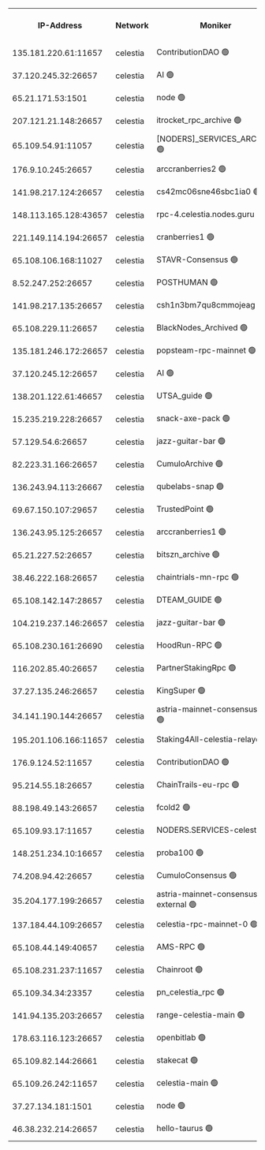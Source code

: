 


<table><tr><th>IP-Address</th><th>Network</th><th>Moniker</th><th>Latest Block Height</th><th>Earliest Block Height</th><th>Catching Up</th><th>Tx Index</th><th>Voting Power</th><th>Version</th><th>Scan Time</th></tr><tr><td>135.181.220.61:11657</td><td>celestia</td><td>ContributionDAO 🟢</td><td>3637502</td><td>0</td><td>False</td><td>off</td><td>0</td><td>3.1.1</td><td>2025-01-21T01:35:17.223634210UTC</td></tr><tr><td>37.120.245.32:26657</td><td>celestia</td><td>AI 🟢</td><td>3637474</td><td>1</td><td>False</td><td>off</td><td>0</td><td>3.1.1</td><td>2025-01-21T01:32:46.328296269UTC</td></tr><tr><td>65.21.171.53:1501</td><td>celestia</td><td>node 🟢</td><td>3637474</td><td>1</td><td>False</td><td>on</td><td>0</td><td>3.2.0</td><td>2025-01-21T01:32:46.976861616UTC</td></tr><tr><td>207.121.21.148:26657</td><td>celestia</td><td>itrocket_rpc_archive 🟢</td><td>3637478</td><td>1</td><td>False</td><td>on</td><td>0</td><td>3.2.0</td><td>2025-01-21T01:33:11.391153905UTC</td></tr><tr><td>65.109.54.91:11057</td><td>celestia</td><td>[NODERS]_SERVICES_ARCHIVE 🟢</td><td>3630617</td><td>1</td><td>False</td><td>on</td><td>0</td><td>3.2.0</td><td>2025-01-21T01:33:41.379658612UTC</td></tr><tr><td>176.9.10.245:26657</td><td>celestia</td><td>arccranberries2 🟢</td><td>3637488</td><td>1</td><td>False</td><td>on</td><td>0</td><td>3.2.0</td><td>2025-01-21T01:34:00.522471924UTC</td></tr><tr><td>141.98.217.124:26657</td><td>celestia</td><td>cs42mc06sne46sbc1ia0 🟢</td><td>3637488</td><td>1</td><td>False</td><td>on</td><td>0</td><td>3.2.0</td><td>2025-01-21T01:34:05.393777740UTC</td></tr><tr><td>148.113.165.128:43657</td><td>celestia</td><td>rpc-4.celestia.nodes.guru 🟢</td><td>3637492</td><td>1</td><td>False</td><td>on</td><td>0</td><td>3.2.0</td><td>2025-01-21T01:34:22.916662115UTC</td></tr><tr><td>221.149.114.194:26657</td><td>celestia</td><td>cranberries1 🟢</td><td>3637493</td><td>1</td><td>False</td><td>on</td><td>0</td><td>3.2.0</td><td>2025-01-21T01:34:28.369282868UTC</td></tr><tr><td>65.108.106.168:11027</td><td>celestia</td><td>STAVR-Consensus 🟢</td><td>3637493</td><td>1</td><td>False</td><td>off</td><td>0</td><td>3.2.0</td><td>2025-01-21T01:34:30.755633369UTC</td></tr><tr><td>8.52.247.252:26657</td><td>celestia</td><td>POSTHUMAN 🟢</td><td>3572669</td><td>1</td><td>False</td><td>on</td><td>0</td><td>3.2.0</td><td>2025-01-21T01:35:14.304785370UTC</td></tr><tr><td>141.98.217.135:26657</td><td>celestia</td><td>csh1n3bm7qu8cmmojeag 🟢</td><td>3637501</td><td>1</td><td>False</td><td>on</td><td>0</td><td>3.2.0</td><td>2025-01-21T01:35:14.768506975UTC</td></tr><tr><td>65.108.229.11:26657</td><td>celestia</td><td>BlackNodes_Archived 🟢</td><td>3637502</td><td>1</td><td>False</td><td>on</td><td>0</td><td>3.1.1</td><td>2025-01-21T01:35:19.671345516UTC</td></tr><tr><td>135.181.246.172:26657</td><td>celestia</td><td>popsteam-rpc-mainnet 🟢</td><td>3637509</td><td>1</td><td>False</td><td>on</td><td>0</td><td>3.2.0</td><td>2025-01-21T01:35:55.259024370UTC</td></tr><tr><td>37.120.245.12:26657</td><td>celestia</td><td>AI 🟢</td><td>3637510</td><td>1</td><td>False</td><td>off</td><td>0</td><td>3.1.1</td><td>2025-01-21T01:36:03.939203273UTC</td></tr><tr><td>138.201.122.61:46657</td><td>celestia</td><td>UTSA_guide 🟢</td><td>3637517</td><td>1</td><td>False</td><td>on</td><td>0</td><td>3.2.0</td><td>2025-01-21T01:36:39.297884630UTC</td></tr><tr><td>15.235.219.228:26657</td><td>celestia</td><td>snack-axe-pack 🟢</td><td>3637517</td><td>1</td><td>False</td><td>off</td><td>0</td><td>3.1.1</td><td>2025-01-21T01:36:40.401946990UTC</td></tr><tr><td>57.129.54.6:26657</td><td>celestia</td><td>jazz-guitar-bar 🟢</td><td>3637519</td><td>1</td><td>False</td><td>off</td><td>0</td><td>3.1.1</td><td>2025-01-21T01:36:50.899692990UTC</td></tr><tr><td>82.223.31.166:26657</td><td>celestia</td><td>CumuloArchive 🟢</td><td>3637520</td><td>1</td><td>False</td><td>on</td><td>0</td><td>3.2.0</td><td>2025-01-21T01:36:57.493774071UTC</td></tr><tr><td>136.243.94.113:26667</td><td>celestia</td><td>qubelabs-snap 🟢</td><td>3637523</td><td>1</td><td>False</td><td>on</td><td>0</td><td>3.2.0</td><td>2025-01-21T01:37:12.416588348UTC</td></tr><tr><td>69.67.150.107:29657</td><td>celestia</td><td>TrustedPoint 🟢</td><td>3637525</td><td>1</td><td>False</td><td>on</td><td>0</td><td>3.2.0</td><td>2025-01-21T01:37:21.375835534UTC</td></tr><tr><td>136.243.95.125:26657</td><td>celestia</td><td>arccranberries1 🟢</td><td>3637533</td><td>1</td><td>False</td><td>on</td><td>0</td><td>3.2.0</td><td>2025-01-21T01:38:06.993672426UTC</td></tr><tr><td>65.21.227.52:26657</td><td>celestia</td><td>bitszn_archive 🟢</td><td>3637534</td><td>1</td><td>False</td><td>on</td><td>0</td><td>3.0.2</td><td>2025-01-21T01:38:11.884160701UTC</td></tr><tr><td>38.46.222.168:26657</td><td>celestia</td><td>chaintrials-mn-rpc 🟢</td><td>3637535</td><td>1</td><td>False</td><td>on</td><td>0</td><td>3.2.0</td><td>2025-01-21T01:38:14.772782399UTC</td></tr><tr><td>65.108.142.147:28657</td><td>celestia</td><td>DTEAM_GUIDE 🟢</td><td>3637530</td><td>1</td><td>False</td><td>on</td><td>0</td><td>3.2.0</td><td>2025-01-21T01:38:52.524567264UTC</td></tr><tr><td>104.219.237.146:26657</td><td>celestia</td><td>jazz-guitar-bar 🟢</td><td>3637543</td><td>1</td><td>False</td><td>off</td><td>0</td><td>3.1.1</td><td>2025-01-21T01:39:03.844040639UTC</td></tr><tr><td>65.108.230.161:26690</td><td>celestia</td><td>HoodRun-RPC 🟢</td><td>2371494</td><td>1537165</td><td>False</td><td>off</td><td>0</td><td>1.9.0</td><td>2025-01-21T01:39:01.085123418UTC</td></tr><tr><td>116.202.85.40:26657</td><td>celestia</td><td>PartnerStakingRpc 🟢</td><td>2371494</td><td>1588231</td><td>False</td><td>on</td><td>0</td><td>1.9.0</td><td>2025-01-21T01:32:57.552878758UTC</td></tr><tr><td>37.27.135.246:26657</td><td>celestia</td><td>KingSuper 🟢</td><td>2371494</td><td>1814358</td><td>False</td><td>off</td><td>0</td><td>1.3.0</td><td>2025-01-21T01:33:47.899645483UTC</td></tr><tr><td>34.141.190.144:26657</td><td>celestia</td><td>astria-mainnet-consensus-1 🟢</td><td>3637511</td><td>2371501</td><td>False</td><td>on</td><td>0</td><td>3.2.0</td><td>2025-01-21T01:36:04.757371214UTC</td></tr><tr><td>195.201.106.166:11657</td><td>celestia</td><td>Staking4All-celestia-relayer 🟢</td><td>3637551</td><td>2399575</td><td>False</td><td>off</td><td>0</td><td>3.0.2</td><td>2025-01-21T01:39:41.672630369UTC</td></tr><tr><td>176.9.124.52:11657</td><td>celestia</td><td>ContributionDAO 🟢</td><td>3637534</td><td>2419178</td><td>False</td><td>on</td><td>0</td><td>3.1.1</td><td>2025-01-21T01:38:09.364911300UTC</td></tr><tr><td>95.214.55.18:26657</td><td>celestia</td><td>ChainTrails-eu-rpc 🟢</td><td>3637548</td><td>2832001</td><td>False</td><td>on</td><td>0</td><td>3.2.0</td><td>2025-01-21T01:39:28.737485046UTC</td></tr><tr><td>88.198.49.143:26657</td><td>celestia</td><td>fcold2 🟢</td><td>3637511</td><td>3174774</td><td>False</td><td>on</td><td>0</td><td>3.2.0</td><td>2025-01-21T01:36:09.344619901UTC</td></tr><tr><td>65.109.93.17:11657</td><td>celestia</td><td>NODERS.SERVICES-celestia 🟢</td><td>3637514</td><td>3188251</td><td>False</td><td>on</td><td>0</td><td>3.2.0</td><td>2025-01-21T01:36:22.566231921UTC</td></tr><tr><td>148.251.234.10:16657</td><td>celestia</td><td>proba100 🟢</td><td>3368357</td><td>3197687</td><td>False</td><td>off</td><td>0</td><td>3.2.0</td><td>2025-01-21T01:35:05.169844716UTC</td></tr><tr><td>74.208.94.42:26657</td><td>celestia</td><td>CumuloConsensus 🟢</td><td>3637493</td><td>3398001</td><td>False</td><td>on</td><td>0</td><td>3.2.0</td><td>2025-01-21T01:34:31.563103290UTC</td></tr><tr><td>35.204.177.199:26657</td><td>celestia</td><td>astria-mainnet-consensus-external 🟢</td><td>3637490</td><td>3408001</td><td>False</td><td>off</td><td>0</td><td>3.2.0</td><td>2025-01-21T01:34:11.830220126UTC</td></tr><tr><td>137.184.44.109:26657</td><td>celestia</td><td>celestia-rpc-mainnet-0 🟢</td><td>3637513</td><td>3427323</td><td>False</td><td>on</td><td>0</td><td>3.2.0</td><td>2025-01-21T01:36:22.169116983UTC</td></tr><tr><td>65.108.44.149:40657</td><td>celestia</td><td>AMS-RPC 🟢</td><td>3637511</td><td>3435274</td><td>False</td><td>on</td><td>0</td><td>3.2.0</td><td>2025-01-21T01:36:04.325017702UTC</td></tr><tr><td>65.108.231.237:11657</td><td>celestia</td><td>Chainroot 🟢</td><td>3637488</td><td>3481451</td><td>False</td><td>on</td><td>0</td><td>3.2.0</td><td>2025-01-21T01:34:00.927085605UTC</td></tr><tr><td>65.109.34.34:23357</td><td>celestia</td><td>pn_celestia_rpc 🟢</td><td>3637509</td><td>3516548</td><td>False</td><td>on</td><td>0</td><td>3.2.0</td><td>2025-01-21T01:35:54.874735066UTC</td></tr><tr><td>141.94.135.203:26657</td><td>celestia</td><td>range-celestia-main 🟢</td><td>3637476</td><td>3531822</td><td>False</td><td>off</td><td>0</td><td>3.2.0</td><td>2025-01-21T01:32:59.928668740UTC</td></tr><tr><td>178.63.116.123:26657</td><td>celestia</td><td>openbitlab 🟢</td><td>3637477</td><td>3580380</td><td>False</td><td>on</td><td>0</td><td>3.1.1</td><td>2025-01-21T01:33:04.451792207UTC</td></tr><tr><td>65.109.82.144:26661</td><td>celestia</td><td>stakecat 🟢</td><td>3637513</td><td>3626001</td><td>False</td><td>on</td><td>0</td><td>3.0.2</td><td>2025-01-21T01:36:20.550234595UTC</td></tr><tr><td>65.109.26.242:11657</td><td>celestia</td><td>celestia-main 🟢</td><td>3637521</td><td>3629633</td><td>False</td><td>on</td><td>0</td><td>3.2.0</td><td>2025-01-21T01:36:59.918389373UTC</td></tr><tr><td>37.27.134.181:1501</td><td>celestia</td><td>node 🟢</td><td>3637496</td><td>3630837</td><td>False</td><td>off</td><td>0</td><td>3.0.2</td><td>2025-01-21T01:34:46.502866444UTC</td></tr><tr><td>46.38.232.214:26657</td><td>celestia</td><td>hello-taurus 🟢</td><td>3637474</td><td>3635528</td><td>False</td><td>off</td><td>0</td><td>3.2.0</td><td>2025-01-21T01:32:46.625492345UTC</td></tr></table>